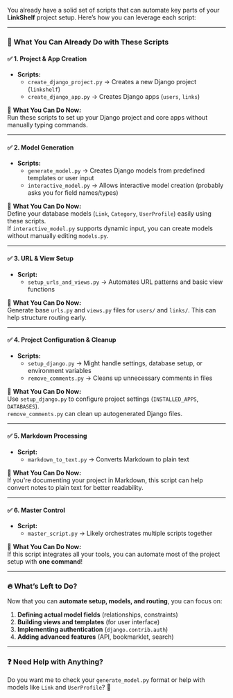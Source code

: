 You already have a solid set of scripts that can automate key parts of your **LinkShelf** project setup. Here’s how you can leverage each script:  

---

### 🚀 **What You Can Already Do with These Scripts**
#### ✅ **1. Project & App Creation**
- **Scripts:**  
  - `create_django_project.py` → Creates a new Django project (`linkshelf`)  
  - `create_django_app.py` → Creates Django apps (`users`, `links`)  

🔹 **What You Can Do Now:**  
Run these scripts to set up your Django project and core apps without manually typing commands.

---

#### ✅ **2. Model Generation**
- **Scripts:**  
  - `generate_model.py` → Creates Django models from predefined templates or user input  
  - `interactive_model.py` → Allows interactive model creation (probably asks you for field names/types)  

🔹 **What You Can Do Now:**  
Define your database models (`Link`, `Category`, `UserProfile`) easily using these scripts.  
If `interactive_model.py` supports dynamic input, you can create models without manually editing `models.py`.

---

#### ✅ **3. URL & View Setup**
- **Script:**  
  - `setup_urls_and_views.py` → Automates URL patterns and basic view functions  

🔹 **What You Can Do Now:**  
Generate base `urls.py` and `views.py` files for `users/` and `links/`. This can help structure routing early.

---

#### ✅ **4. Project Configuration & Cleanup**
- **Scripts:**  
  - `setup_django.py` → Might handle settings, database setup, or environment variables  
  - `remove_comments.py` → Cleans up unnecessary comments in files  

🔹 **What You Can Do Now:**  
Use `setup_django.py` to configure project settings (`INSTALLED_APPS`, `DATABASES`).  
`remove_comments.py` can clean up autogenerated Django files.

---

#### ✅ **5. Markdown Processing**
- **Script:**  
  - `markdown_to_text.py` → Converts Markdown to plain text  

🔹 **What You Can Do Now:**  
If you're documenting your project in Markdown, this script can help convert notes to plain text for better readability.

---

#### ✅ **6. Master Control**
- **Script:**  
  - `master_script.py` → Likely orchestrates multiple scripts together  

🔹 **What You Can Do Now:**  
If this script integrates all your tools, you can automate most of the project setup with **one command**!

---

### 🔥 **What’s Left to Do?**
Now that you can **automate setup, models, and routing**, you can focus on:  
1. **Defining actual model fields** (relationships, constraints)  
2. **Building views and templates** (for user interface)  
3. **Implementing authentication** (`django.contrib.auth`)  
4. **Adding advanced features** (API, bookmarklet, search)  

---

### ❓ Need Help with Anything?
Do you want me to check your `generate_model.py` format or help with models like `Link` and `UserProfile`? 🚀